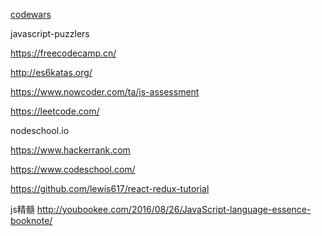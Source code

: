 
[codewars](http://www.codewars.com/)

javascript-puzzlers

https://freecodecamp.cn/

http://es6katas.org/

https://www.nowcoder.com/ta/js-assessment

https://leetcode.com/

nodeschool.io

https://www.hackerrank.com

https://www.codeschool.com/

https://github.com/lewis617/react-redux-tutorial

js精髓
http://youbookee.com/2016/08/26/JavaScript-language-essence-booknote/
